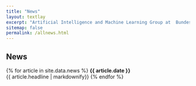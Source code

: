 ```yaml
---
title: "News"
layout: textlay
excerpt: "Artificial Intelligence and Machine Learning Group at  Bundeswehr University Munich."
sitemap: false
permalink: /allnews.html
---
```


## News

{% for article in site.data.news %}
<b> {{ article.date }} </b> <br>
{{ article.headline | markdownify}}
{% endfor %}
